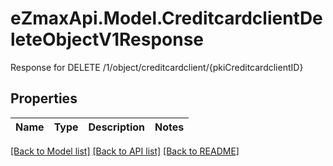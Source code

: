 # eZmaxApi.Model.CreditcardclientDeleteObjectV1Response
Response for DELETE /1/object/creditcardclient/{pkiCreditcardclientID}

## Properties

Name | Type | Description | Notes
------------ | ------------- | ------------- | -------------

[[Back to Model list]](../README.md#documentation-for-models) [[Back to API list]](../README.md#documentation-for-api-endpoints) [[Back to README]](../README.md)

